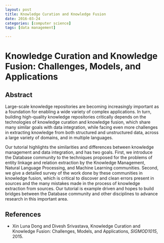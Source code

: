 ```yaml
---
layout: post
title: Knowledge Curation and Knowledge Fusion
date: 2016-03-24
categories: [computer science]
tags: [data management]

---
```


# Knowledge Curation and Knowledge Fusion: Challenges, Models, and Applications

## Abstract

Large-scale knowledge repositories are becoming increasingly important as a foundation for enabling a wide variety of complex applications. In turn, building high-quality knowledge repositories critically depends on the technologies of knowledge curation and knowledge fusion, which share many similar goals with data integration, while facing even more challenges in extracting knowledge from both structured and unstructured data, across a large variety of domains, and in multiple languages.Our tutorial highlights the similarities and differences between knowledge management and data integration, and has two goals. First, we introduce the Database community to the techniques proposed for the problems of entity linkage and relation extraction by the Knowledge Management, Natural Language Processing, and Machine Learning communities. Second, we give a detailed survey of the work done by these communities in knowledge fusion, which is critical to discover and clean errors present in sources and the many mistakes made in the process of knowledge extraction from sources. Our tutorial is example driven and hopes to build bridges between the Database community and other disciplines to advance research in this important area.
## References
* Xin Luna Dong and Divesh Srivastava, Knowledge Curation and Knowledge Fusion: Challenges, Models, and Applications, *SIGMOD1015*, 2015. 
